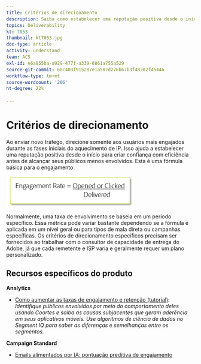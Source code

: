 ```yaml
---
title: Critérios de direcionamento
description: Saiba como estabelecer uma reputação positiva desde o início para criar confiança com eficiência antes de alcançar seus públicos menos envolvidos.
topics: Deliverability
kt: 7053
thumbnail: kt7053.jpg
doc-type: article
activity: understand
team: ACS
exl-id: e6a855ba-a929-477f-a339-6861a755a529
source-git-commit: 68c403f915287e1a50cd276b67b3f48202f45446
workflow-type: tm+mt
source-wordcount: '206'
ht-degree: 22%

---
```


# Critérios de direcionamento

Ao enviar novo tráfego, direcione somente aos usuários mais engajados durante as fases iniciais do aquecimento de IP. Isso ajuda a estabelecer uma reputação positiva desde o início para criar confiança com eficiência antes de alcançar seus públicos menos envolvidos. Esta é uma fórmula básica para o engajamento:

![Fórmula para envolvimento](../assets/formula-for-enagement.png)

Normalmente, uma taxa de envolvimento se baseia em um período específico. Essa métrica pode variar bastante dependendo se a fórmula é aplicada em um nível geral ou para tipos de mala direta ou campanhas específicas. Os critérios de direcionamento específicos precisam ser fornecidos ao trabalhar com o consultor de capacidade de entrega do Adobe, já que cada remetente e ISP varia e geralmente requer um plano personalizado.

## Recursos específicos do produto

**Analytics**

* [Como aumentar as taxas de engajamento e retenção (tutorial)](https://experienceleague.adobe.com/docs/analytics-learn/tutorials/mobile-app-analytics/measuring-mobile-analytics/how-to-increase-engagement-and-retention-rates.html?lang=en#mobile-app-analytics): *Identifique públicos envolvidos por meio do comportamento deles usando Coortes e saiba as causas subjacentes que geram aderência em seus aplicativos móveis. Use algoritmos de ciência de dados no Segment IQ para saber as diferenças e semelhanças entre os segmentos.*

**Campaign Standard**

* [Emails alimentados por IA: pontuação preditiva de engajamento](https://experienceleague.adobe.com/docs/campaign-standard/using/testing-and-sending/preparing-and-testing-messages/predictive.html#predictive-scoring)
